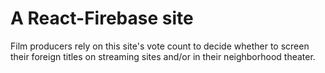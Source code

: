 # A React-Firebase site

Film producers rely on this site's vote count to decide whether to screen their foreign titles on streaming sites and/or in their neighborhood theater.

